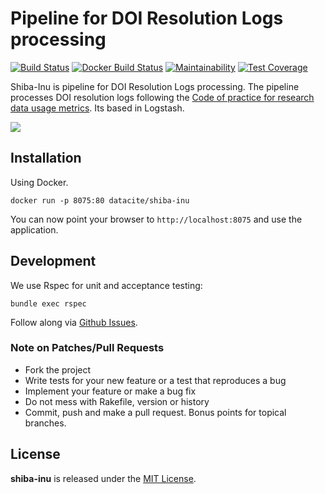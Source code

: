 # Pipeline for DOI Resolution Logs processing

[![Build Status](https://travis-ci.org/datacite/shiba-inu.svg?branch=master)](https://travis-ci.org/datacite/shiba-inu) [![Docker Build Status](https://img.shields.io/docker/build/datacite/shiba-inu.svg)](https://hub.docker.com/r/datacite/shiba-inu/) [![Maintainability](https://api.codeclimate.com/v1/badges/a0d15834af2cdc24e22f/maintainability)](https://codeclimate.com/github/datacite/shiba-inu/maintainability) [![Test Coverage](https://api.codeclimate.com/v1/badges/a0d15834af2cdc24e22f/test_coverage)](https://codeclimate.com/github/datacite/shiba-inu/test_coverage)


Shiba-Inu is pipeline for DOI Resolution Logs processing. The pipeline processes DOI resolution logs following the [Code of practice for research data usage metrics](https://doi.org/10.7287/peerj.preprints.26505v1). Its based in Logstash.


![]("http://i.dailymail.co.uk/i/pix/2014/07/02/1404315035597_wps_7_PIC_BY_SHINJIRO_ONO_CATER.jpg")


## Installation

Using Docker.

```
docker run -p 8075:80 datacite/shiba-inu
```

You can now point your browser to `http://localhost:8075` and use the application.


## Development

We use Rspec for unit and acceptance testing:

```
bundle exec rspec
```

Follow along via [Github Issues](https://github.com/datacite/shiba-inu/issues).

### Note on Patches/Pull Requests

* Fork the project
* Write tests for your new feature or a test that reproduces a bug
* Implement your feature or make a bug fix
* Do not mess with Rakefile, version or history
* Commit, push and make a pull request. Bonus points for topical branches.

## License
**shiba-inu** is released under the [MIT License](https://github.com/datacite/shiba-inu/blob/master/LICENSE).
